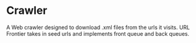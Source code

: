 # Crawler
A Web crawler designed to download .xml files from the urls it visits. URL Frontier takes in seed urls and implements front queue and back queues. 
